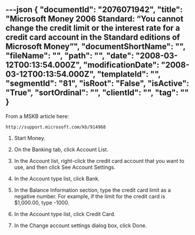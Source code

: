 ---json
{
  "documentId": "2076071942",
  "title": "Microsoft Money 2006 Standard: “You cannot change the credit limit or the interest rate for a credit card account in the Standard editions of Microsoft Money”",
  "documentShortName": "",
  "fileName": "",
  "path": "",
  "date": "2008-03-12T00:13:54.000Z",
  "modificationDate": "2008-03-12T00:13:54.000Z",
  "templateId": "",
  "segmentId": "81",
  "isRoot": "False",
  "isActive": "True",
  "sortOrdinal": "",
  "clientId": "",
  "tag": ""
}
---

From a MSKB article here:

    http://support.microsoft.com/kb/914968

1. Start Money.

2. On the Banking tab, click Account List.

3. In the Account list, right-click the credit card account that you want to use, and then click See Account Settings.

4. In the Account type list, click Bank.

5. In the Balance Information section, type the credit card limit as a negative number. For example, if the limit for the credit card is $1,000.00, type -1000.

6. In the Account type list, click Credit Card.

7. In the Change account settings dialog box, click Done.
